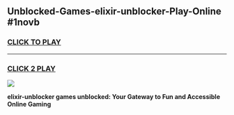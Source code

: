 
## Unblocked-Games-elixir-unblocker-Play-Online #1novb
<h3>
<a href="https://news.freeplayer.one?title=elixir-unblocker&ref=3">CLICK TO PLAY</a></h3>
<hr>

<h3>
<a href="https://news.freeplayer.one?title=elixir-unblocker&ref=3">CLICK 2 PLAY</a>
  
</h3>

<a href="https://news.freeplayer.one?title=elixir-unblocker&ref=3"><img src="https://clearcache.store/games.png"></a>


**elixir-unblocker games unblocked: Your Gateway to Fun and Accessible Online Gaming**
